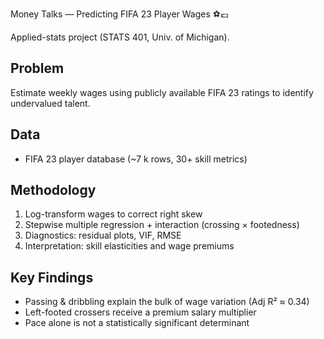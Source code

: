  Money Talks — Predicting FIFA 23 Player Wages ⚽💶

Applied-stats project (STATS 401, Univ. of Michigan).

## Problem
Estimate weekly wages using publicly available FIFA 23 ratings to identify undervalued talent.

## Data
- FIFA 23 player database (~7 k rows, 30+ skill metrics)

## Methodology
1. Log-transform wages to correct right skew  
2. Stepwise multiple regression + interaction (crossing × footedness)  
3. Diagnostics: residual plots, VIF, RMSE  
4. Interpretation: skill elasticities and wage premiums

## Key Findings
- Passing & dribbling explain the bulk of wage variation (Adj R² ≈ 0.34)  
- Left-footed crossers receive a premium salary multiplier  
- Pace alone is not a statistically significant determinant
